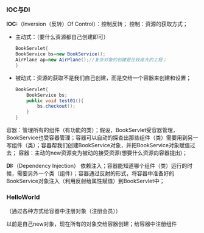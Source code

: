 ### IOC与DI
**IOC:**（Inversion（反转）Of Control）：控制反转；
控制：资源的获取方式；
* 主动式：（要什么资源都自己创建即可）
    ```java
    BookServlet{
    BookService bs=new BookService();
    AirPlane ap=new AirPlane();//复杂对象的创建是比较庞大的工程；
    }
    ```
* 被动式：资源的获取不是我们自己创建，而是交给一个容器来创建和设置；
    ```java
    BookServlet{
        BookService bs;
        public void test01(){
            bs.checkout();
        }
    }
    ```
容器：管理所有的组件（有功能的类）；假设，BookServlet受容器管理，BookService也受容器管理；容器可以自动的探查出那些组件（类）需要用到另一写组件（类）；容器帮我们创建BookService对象，并把BookService对象赋值过去；
容器：主动的new资源变为被动的接受资源(想要什么资源向容器提出)；

**DI:**（Dependency Injection） 依赖注入；容器能知道哪个组件（类）运行的时候，需要另外一个类（组件）；容器通过反射的形式，将容器中准备好的BookService对象注入（利用反射给属性赋值）到BookServlet中；

### HelloWorld
（通过各种方式给容器中注册对象（注册会员））

以前是自己new对象，现在所有的对象交给容器创建；给容器中注册组件